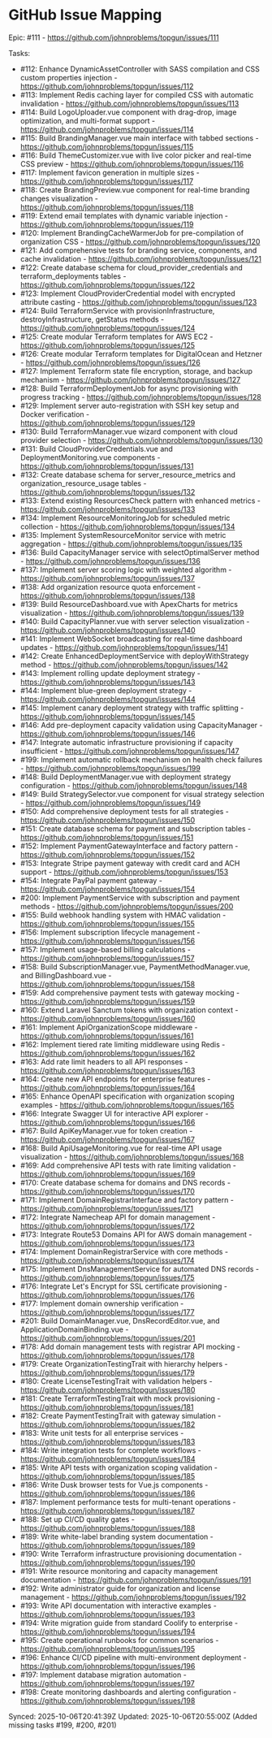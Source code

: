 # GitHub Issue Mapping

Epic: #111 - https://github.com/johnproblems/topgun/issues/111

Tasks:
- #112: Enhance DynamicAssetController with SASS compilation and CSS custom properties injection - https://github.com/johnproblems/topgun/issues/112
- #113: Implement Redis caching layer for compiled CSS with automatic invalidation - https://github.com/johnproblems/topgun/issues/113
- #114: Build LogoUploader.vue component with drag-drop, image optimization, and multi-format support - https://github.com/johnproblems/topgun/issues/114
- #115: Build BrandingManager.vue main interface with tabbed sections - https://github.com/johnproblems/topgun/issues/115
- #116: Build ThemeCustomizer.vue with live color picker and real-time CSS preview - https://github.com/johnproblems/topgun/issues/116
- #117: Implement favicon generation in multiple sizes - https://github.com/johnproblems/topgun/issues/117
- #118: Create BrandingPreview.vue component for real-time branding changes visualization - https://github.com/johnproblems/topgun/issues/118
- #119: Extend email templates with dynamic variable injection - https://github.com/johnproblems/topgun/issues/119
- #120: Implement BrandingCacheWarmerJob for pre-compilation of organization CSS - https://github.com/johnproblems/topgun/issues/120
- #121: Add comprehensive tests for branding service, components, and cache invalidation - https://github.com/johnproblems/topgun/issues/121
- #122: Create database schema for cloud_provider_credentials and terraform_deployments tables - https://github.com/johnproblems/topgun/issues/122
- #123: Implement CloudProviderCredential model with encrypted attribute casting - https://github.com/johnproblems/topgun/issues/123
- #124: Build TerraformService with provisionInfrastructure, destroyInfrastructure, getStatus methods - https://github.com/johnproblems/topgun/issues/124
- #125: Create modular Terraform templates for AWS EC2 - https://github.com/johnproblems/topgun/issues/125
- #126: Create modular Terraform templates for DigitalOcean and Hetzner - https://github.com/johnproblems/topgun/issues/126
- #127: Implement Terraform state file encryption, storage, and backup mechanism - https://github.com/johnproblems/topgun/issues/127
- #128: Build TerraformDeploymentJob for async provisioning with progress tracking - https://github.com/johnproblems/topgun/issues/128
- #129: Implement server auto-registration with SSH key setup and Docker verification - https://github.com/johnproblems/topgun/issues/129
- #130: Build TerraformManager.vue wizard component with cloud provider selection - https://github.com/johnproblems/topgun/issues/130
- #131: Build CloudProviderCredentials.vue and DeploymentMonitoring.vue components - https://github.com/johnproblems/topgun/issues/131
- #132: Create database schema for server_resource_metrics and organization_resource_usage tables - https://github.com/johnproblems/topgun/issues/132
- #133: Extend existing ResourcesCheck pattern with enhanced metrics - https://github.com/johnproblems/topgun/issues/133
- #134: Implement ResourceMonitoringJob for scheduled metric collection - https://github.com/johnproblems/topgun/issues/134
- #135: Implement SystemResourceMonitor service with metric aggregation - https://github.com/johnproblems/topgun/issues/135
- #136: Build CapacityManager service with selectOptimalServer method - https://github.com/johnproblems/topgun/issues/136
- #137: Implement server scoring logic with weighted algorithm - https://github.com/johnproblems/topgun/issues/137
- #138: Add organization resource quota enforcement - https://github.com/johnproblems/topgun/issues/138
- #139: Build ResourceDashboard.vue with ApexCharts for metrics visualization - https://github.com/johnproblems/topgun/issues/139
- #140: Build CapacityPlanner.vue with server selection visualization - https://github.com/johnproblems/topgun/issues/140
- #141: Implement WebSocket broadcasting for real-time dashboard updates - https://github.com/johnproblems/topgun/issues/141
- #142: Create EnhancedDeploymentService with deployWithStrategy method - https://github.com/johnproblems/topgun/issues/142
- #143: Implement rolling update deployment strategy - https://github.com/johnproblems/topgun/issues/143
- #144: Implement blue-green deployment strategy - https://github.com/johnproblems/topgun/issues/144
- #145: Implement canary deployment strategy with traffic splitting - https://github.com/johnproblems/topgun/issues/145
- #146: Add pre-deployment capacity validation using CapacityManager - https://github.com/johnproblems/topgun/issues/146
- #147: Integrate automatic infrastructure provisioning if capacity insufficient - https://github.com/johnproblems/topgun/issues/147
- #199: Implement automatic rollback mechanism on health check failures - https://github.com/johnproblems/topgun/issues/199
- #148: Build DeploymentManager.vue with deployment strategy configuration - https://github.com/johnproblems/topgun/issues/148
- #149: Build StrategySelector.vue component for visual strategy selection - https://github.com/johnproblems/topgun/issues/149
- #150: Add comprehensive deployment tests for all strategies - https://github.com/johnproblems/topgun/issues/150
- #151: Create database schema for payment and subscription tables - https://github.com/johnproblems/topgun/issues/151
- #152: Implement PaymentGatewayInterface and factory pattern - https://github.com/johnproblems/topgun/issues/152
- #153: Integrate Stripe payment gateway with credit card and ACH support - https://github.com/johnproblems/topgun/issues/153
- #154: Integrate PayPal payment gateway - https://github.com/johnproblems/topgun/issues/154
- #200: Implement PaymentService with subscription and payment methods - https://github.com/johnproblems/topgun/issues/200
- #155: Build webhook handling system with HMAC validation - https://github.com/johnproblems/topgun/issues/155
- #156: Implement subscription lifecycle management - https://github.com/johnproblems/topgun/issues/156
- #157: Implement usage-based billing calculations - https://github.com/johnproblems/topgun/issues/157
- #158: Build SubscriptionManager.vue, PaymentMethodManager.vue, and BillingDashboard.vue - https://github.com/johnproblems/topgun/issues/158
- #159: Add comprehensive payment tests with gateway mocking - https://github.com/johnproblems/topgun/issues/159
- #160: Extend Laravel Sanctum tokens with organization context - https://github.com/johnproblems/topgun/issues/160
- #161: Implement ApiOrganizationScope middleware - https://github.com/johnproblems/topgun/issues/161
- #162: Implement tiered rate limiting middleware using Redis - https://github.com/johnproblems/topgun/issues/162
- #163: Add rate limit headers to all API responses - https://github.com/johnproblems/topgun/issues/163
- #164: Create new API endpoints for enterprise features - https://github.com/johnproblems/topgun/issues/164
- #165: Enhance OpenAPI specification with organization scoping examples - https://github.com/johnproblems/topgun/issues/165
- #166: Integrate Swagger UI for interactive API explorer - https://github.com/johnproblems/topgun/issues/166
- #167: Build ApiKeyManager.vue for token creation - https://github.com/johnproblems/topgun/issues/167
- #168: Build ApiUsageMonitoring.vue for real-time API usage visualization - https://github.com/johnproblems/topgun/issues/168
- #169: Add comprehensive API tests with rate limiting validation - https://github.com/johnproblems/topgun/issues/169
- #170: Create database schema for domains and DNS records - https://github.com/johnproblems/topgun/issues/170
- #171: Implement DomainRegistrarInterface and factory pattern - https://github.com/johnproblems/topgun/issues/171
- #172: Integrate Namecheap API for domain management - https://github.com/johnproblems/topgun/issues/172
- #173: Integrate Route53 Domains API for AWS domain management - https://github.com/johnproblems/topgun/issues/173
- #174: Implement DomainRegistrarService with core methods - https://github.com/johnproblems/topgun/issues/174
- #175: Implement DnsManagementService for automated DNS records - https://github.com/johnproblems/topgun/issues/175
- #176: Integrate Let's Encrypt for SSL certificate provisioning - https://github.com/johnproblems/topgun/issues/176
- #177: Implement domain ownership verification - https://github.com/johnproblems/topgun/issues/177
- #201: Build DomainManager.vue, DnsRecordEditor.vue, and ApplicationDomainBinding.vue - https://github.com/johnproblems/topgun/issues/201
- #178: Add domain management tests with registrar API mocking - https://github.com/johnproblems/topgun/issues/178
- #179: Create OrganizationTestingTrait with hierarchy helpers - https://github.com/johnproblems/topgun/issues/179
- #180: Create LicenseTestingTrait with validation helpers - https://github.com/johnproblems/topgun/issues/180
- #181: Create TerraformTestingTrait with mock provisioning - https://github.com/johnproblems/topgun/issues/181
- #182: Create PaymentTestingTrait with gateway simulation - https://github.com/johnproblems/topgun/issues/182
- #183: Write unit tests for all enterprise services - https://github.com/johnproblems/topgun/issues/183
- #184: Write integration tests for complete workflows - https://github.com/johnproblems/topgun/issues/184
- #185: Write API tests with organization scoping validation - https://github.com/johnproblems/topgun/issues/185
- #186: Write Dusk browser tests for Vue.js components - https://github.com/johnproblems/topgun/issues/186
- #187: Implement performance tests for multi-tenant operations - https://github.com/johnproblems/topgun/issues/187
- #188: Set up CI/CD quality gates - https://github.com/johnproblems/topgun/issues/188
- #189: Write white-label branding system documentation - https://github.com/johnproblems/topgun/issues/189
- #190: Write Terraform infrastructure provisioning documentation - https://github.com/johnproblems/topgun/issues/190
- #191: Write resource monitoring and capacity management documentation - https://github.com/johnproblems/topgun/issues/191
- #192: Write administrator guide for organization and license management - https://github.com/johnproblems/topgun/issues/192
- #193: Write API documentation with interactive examples - https://github.com/johnproblems/topgun/issues/193
- #194: Write migration guide from standard Coolify to enterprise - https://github.com/johnproblems/topgun/issues/194
- #195: Create operational runbooks for common scenarios - https://github.com/johnproblems/topgun/issues/195
- #196: Enhance CI/CD pipeline with multi-environment deployment - https://github.com/johnproblems/topgun/issues/196
- #197: Implement database migration automation - https://github.com/johnproblems/topgun/issues/197
- #198: Create monitoring dashboards and alerting configuration - https://github.com/johnproblems/topgun/issues/198

Synced: 2025-10-06T20:41:39Z
Updated: 2025-10-06T20:55:00Z (Added missing tasks #199, #200, #201)
